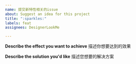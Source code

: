 ```yaml
---
name: 提交新特性相关的issue
about: Suggest an idea for this project
title: ":sparkles:"
labels: feat
assignees: DesignerLookMe

---
```


**Describe the effect you want to achieve**
描述你想要达到的效果

**Describe the solution you'd like**
描述您想要的解决方案
